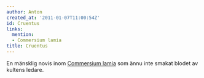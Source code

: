 ```yaml
---
author: Anton
created_at: '2011-01-07T11:00:54Z'
id: Cruentus
links:
  mention:
  - Commersium lamia
title: Cruentus
---
```


En mänsklig novis inom [Commersium lamia] som ännu inte smakat blodet av kultens ledare.

  [Commersium lamia]: Commersium_lamia
